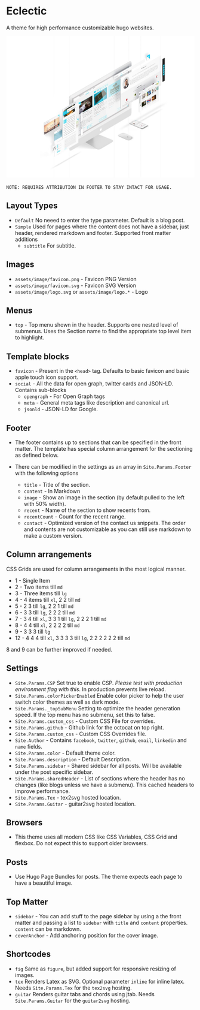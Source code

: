 Eclectic
=====

A theme for high performance customizable hugo websites.

![Eclectic Theme](theme.jpg?raw=true "Eclectic Theme")

    NOTE: REQUIRES ATTRIBUTION IN FOOTER TO STAY INTACT FOR USAGE.

## Layout Types

* `Default` No neeed to enter the type parameter. Default is a blog post.
* `Simple` Used for pages where the content does not have a sidebar, just header, rendered markdown and footer. Supported front matter additions
  * `subtitle` For subtitle.

## Images
* `assets/image/favicon.png` - Favicon PNG Version
* `assets/image/favicon.svg` - Favicon SVG Version
* `assets/image/logo.svg` or `assets/image/logo.*` - Logo

## Menus

* `top` - Top menu shown in the header. Supports one nested level of submenus. Uses the Section name to find the appropriate top level item to highlight.

## Template blocks

* `favicon` - Present in the `<head>` tag. Defaults to basic favicon and basic apple touch icon support.
* `social` - All the data for open graph, twitter cards and JSON-LD. Contains sub-blocks
    * `opengraph` - For Open Graph tags
    * `meta` - General meta tags like description and canonical url.
    * `jsonld` - JSON-LD for Google.

## Footer

* The footer contains up to sections that can be specified in the front matter. The template has special column arrangement for the sectioning as defined below.
* There can be modified in the settings as an array in `Site.Params.Footer` with the following options

    * `title` - Title of the section.
    * `content` - In Markdown
    * `image` - Show an image in the section (by default pulled to the left with 50% width).
    * `recent` - Name of the section to show recents from.
    * `recentCount` - Count for the recent range.
    * `contact` - Optimized version of the contact us snippets. The order and contents are not customizable as you can still use markdown to make a custom version.

## Column arrangements

CSS Grids are used for column arrangements in the most logical manner.

* 1 - Single Item
* 2 - Two items till `md`
* 3 - Three items till `lg`
* 4 - 4 items till `xl`, 2 2 till `md`
* 5 - 2 3 till `lg`, 2 2 1 till `md`
* 6 - 3 3 till `lg`, 2 2 2 till `md`
* 7 - 3 4 till `xl`, 3 3 1 till `lg`, 2 2 2 1 till `md`
* 8 - 4 4 till `xl`, 2 2 2 2 till `md`
* 9 - 3 3 3 till `lg`
* 12 - 4 4 4 till `xl`, 3 3 3 3 till `lg`, 2 2 2 2 2 2 till `md`

8 and 9 can be further improved if needed.

## Settings
* `Site.Params.CSP` Set true to enable CSP. *Please test with production environment flag with this*. In production prevents live reload.
* `Site.Params.colorPickerEnabled` Enable color picker to help the user switch color themes as well as dark mode.
* `Site.Params._topSubMenu` Setting to optimize the header generation speed. If the top menu has no submenu, set this to false.
* `Site.Params.custom_css` - Custom CSS File for overrides.
* `Site.Params.github` - Github link for the octocat on top right.
* `Site.Params.custom_css` - Custom CSS Overrides file.
* `Site.Author` - Contains `facebook`, `twitter`, `github`, `email`,  `linkedin` and `name` fields.
* `Site.Params.color` - Default theme color.
* `Site.Params.description` - Default Description.
* `Site.Params.sidebar` - Shared sidebar for all posts. Will be available under the post specific sidebar.
* `Site.Params.sharedHeader` - List of sections where the header has no changes (like blogs unless we have a submenu). This cached headers to improve performance.
* `Site.Params.Tex` - tex2svg hosted location.
* `Site.Params.Guitar` - guitar2svg hosted location.

## Browsers

* This theme uses all modern CSS like CSS Variables, CSS Grid and flexbox. Do not expect this to support older browsers.

## Posts

* Use Hugo Page Bundles for posts. The theme expects each page to have a beautiful image.

## Top Matter

* `sidebar` - You can add stuff to the page sidebar by using a the front matter and passing a list to `sidebar` with `title` and `content` properties. `content` can be markdown.
* `coverAnchor` - Add anchoring position for the cover image.

## Shortcodes

* `fig` Same as `figure`, but added support for responsive resizing of images.
* `tex` Renders Latex as SVG. Optional parameter `inline` for inline latex. Needs `Site.Params.Tex` for the `tex2svg` hosting.
* `guitar` Renders guitar tabs and chords using jtab. Needs `Site.Params.Guitar` for the `guitar2svg` hosting.

